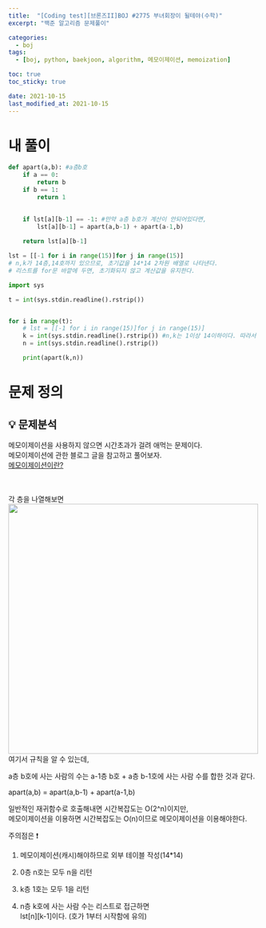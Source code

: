 ```yaml
---
title:  "[Coding test][브론즈II]BOJ #2775 부녀회장이 될테야(수학)"
excerpt: "백준 알고리즘 문제풀이"

categories:
  - boj
tags:
  - [boj, python, baekjoon, algorithm, 메모이제이션, memoization]

toc: true
toc_sticky: true

date: 2021-10-15
last_modified_at: 2021-10-15
---
```



# 내 풀이
```python
def apart(a,b): #a층b호
    if a == 0:
        return b
    if b == 1:
        return 1

        
    if lst[a][b-1] == -1: #만약 a층 b호가 계산이 안되어있다면,
        lst[a][b-1] = apart(a,b-1) + apart(a-1,b)
        
    return lst[a][b-1]

lst = [[-1 for i in range(15)]for j in range(15)] 
# n,k가 14층,14호까지 있으므로, 초기값을 14*14 2차원 배열로 나타낸다.
# 리스트를 for문 바깥에 두면, 초기화되지 않고 계산값을 유지한다.

import sys

t = int(sys.stdin.readline().rstrip())


for i in range(t):
    # lst = [[-1 for i in range(15)]for j in range(15)]
    k = int(sys.stdin.readline().rstrip()) #n,k는 1이상 14이하이다. 따라서 최대 14층, 14호까지 있다.
    n = int(sys.stdin.readline().rstrip()) 

    print(apart(k,n))

```
# 문제 정의

## 💡 문제분석
메모이제이션을 사용하지 않으면 시간초과가 걸려 애먹는 문제이다.  
메모이제이션에 관한 블로그 글을 참고하고 풀어보자.  
[메모이제이션이란?]("https://koreanddinghwan.github.io/lightbig/algorithm/memoization/")  

<br><br>
각 층을 나열해보면  
<img src="https://user-images.githubusercontent.com/76278794/137518736-69480449-3e29-48de-b947-76832ef7ceea.jpeg" width="500">  
여기서 규칙을 알 수 있는데,  

a층 b호에 사는 사람의 수는 a-1층 b호 + a층 b-1호에 사는 사람 수를 합한 것과 같다.  

apart(a,b) = apart(a,b-1) + apart(a-1,b) 

일반적인 재귀함수로 호출해내면 시간복잡도는 O(2^n)이지만,  
메모이제이션을 이용하면 시간복잡도는 O(n)이므로 메모이제이션을 이용해야한다.  

주의점은
❗️
1. 메모이제이션(캐시)해야하므로 외부 테이블 작성(14*14)

2. 0층 n호는 모두 n을 리턴

3. k층 1호는 모두 1을 리턴

4. n층 k호에 사는 사람 수는 리스트로 접근하면   
lst[n][k-1]이다. (호가 1부터 시작함에 유의)













